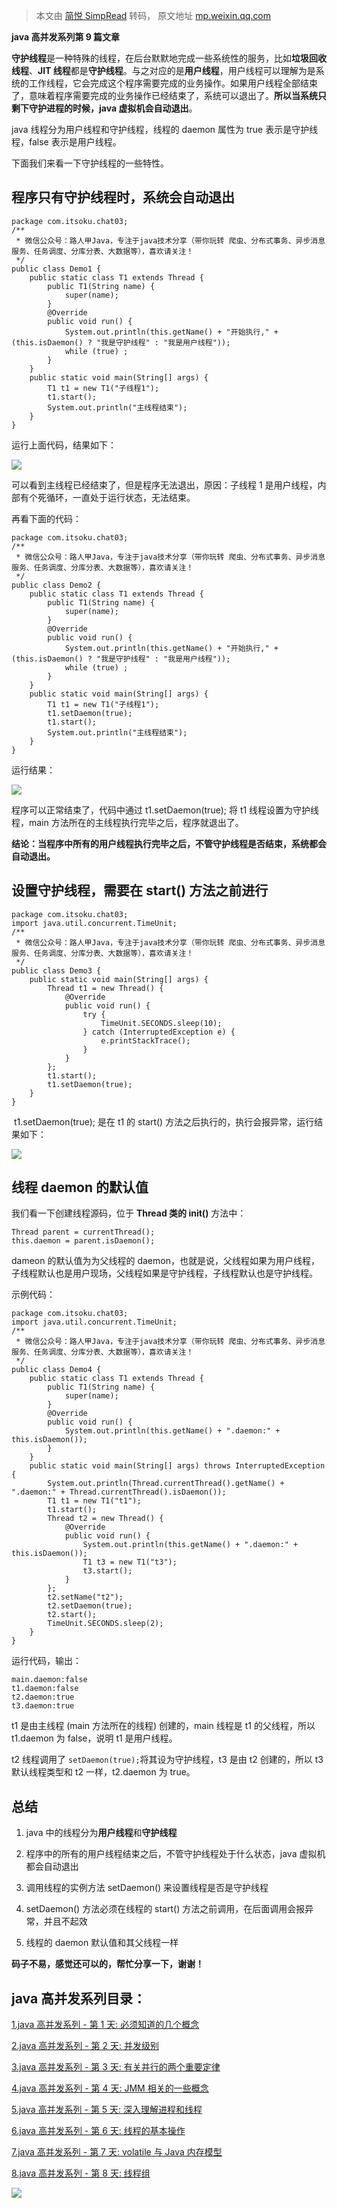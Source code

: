 > 本文由 [简悦 SimpRead](http://ksria.com/simpread/) 转码， 原文地址 [mp.weixin.qq.com](https://mp.weixin.qq.com/s?__biz=MzA5MTkxMDQ4MQ==&mid=2648933102&idx=1&sn=5255e94dc2649003e01bf3d61762c593&chksm=88621ad0bf1593c6905e75a82aaf6e39a0af338362366ce2860ee88c1b800e52f5c6529c089c&token=2041017112&lang=zh_CN&scene=21#wechat_redirect)

**java 高并发系列第 9 篇文章**  

**守护线程**是一种特殊的线程，在后台默默地完成一些系统性的服务，比如**垃圾回收线程**、**JIT 线程**都是**守护线程**。与之对应的是**用户线程**，用户线程可以理解为是系统的工作线程，它会完成这个程序需要完成的业务操作。如果用户线程全部结束了，意味着程序需要完成的业务操作已经结束了，系统可以退出了。**所以当系统只剩下守护进程的时候，java 虚拟机会自动退出**。

java 线程分为用户线程和守护线程，线程的 daemon 属性为 true 表示是守护线程，false 表示是用户线程。

下面我们来看一下守护线程的一些特性。

**程序只有守护线程时，系统会自动退出**
---------------------

```
package com.itsoku.chat03;
/**
 * 微信公众号：路人甲Java，专注于java技术分享（带你玩转 爬虫、分布式事务、异步消息服务、任务调度、分库分表、大数据等），喜欢请关注！
 */
public class Demo1 {
    public static class T1 extends Thread {
        public T1(String name) {
            super(name);
        }
        @Override
        public void run() {
            System.out.println(this.getName() + "开始执行," + (this.isDaemon() ? "我是守护线程" : "我是用户线程"));
            while (true) ;
        }
    }
    public static void main(String[] args) {
        T1 t1 = new T1("子线程1");
        t1.start();
        System.out.println("主线程结束");
    }
}

```

运行上面代码，结果如下：

![](https://mmbiz.qpic.cn/mmbiz_png/xicEJhWlK06CiayhtLZmXe9U0CdqRtzibvFxpQshw4nAjoapKrlE06QBUuibVXCQphGicGvLQBL0OwU42f3Q07VibUOA/640?wx_fmt=png)

可以看到主线程已经结束了，但是程序无法退出，原因：子线程 1 是用户线程，内部有个死循环，一直处于运行状态，无法结束。

再看下面的代码：

```
package com.itsoku.chat03;
/**
 * 微信公众号：路人甲Java，专注于java技术分享（带你玩转 爬虫、分布式事务、异步消息服务、任务调度、分库分表、大数据等），喜欢请关注！
 */
public class Demo2 {
    public static class T1 extends Thread {
        public T1(String name) {
            super(name);
        }
        @Override
        public void run() {
            System.out.println(this.getName() + "开始执行," + (this.isDaemon() ? "我是守护线程" : "我是用户线程"));
            while (true) ;
        }
    }
    public static void main(String[] args) {
        T1 t1 = new T1("子线程1");
        t1.setDaemon(true);
        t1.start();
        System.out.println("主线程结束");
    }
}

```

运行结果：

![](https://mmbiz.qpic.cn/mmbiz_png/xicEJhWlK06CiayhtLZmXe9U0CdqRtzibvFeLQJu2PM94gibGX3ItLSO8fbgRWciaKKLMI5sGpR3hwV9LqqsuCiayxug/640?wx_fmt=png)

程序可以正常结束了，代码中通过 t1.setDaemon(true); 将 t1 线程设置为守护线程，main 方法所在的主线程执行完毕之后，程序就退出了。

**结论：当程序中所有的用户线程执行完毕之后，不管守护线程是否结束，系统都会自动退出。**

**设置守护线程，需要在 start() 方法之前进行**
-----------------------------

```
package com.itsoku.chat03;
import java.util.concurrent.TimeUnit;
/**
 * 微信公众号：路人甲Java，专注于java技术分享（带你玩转 爬虫、分布式事务、异步消息服务、任务调度、分库分表、大数据等），喜欢请关注！
 */
public class Demo3 {
    public static void main(String[] args) {
        Thread t1 = new Thread() {
            @Override
            public void run() {
                try {
                    TimeUnit.SECONDS.sleep(10);
                } catch (InterruptedException e) {
                    e.printStackTrace();
                }
            }
        };
        t1.start();
        t1.setDaemon(true);
    }
}

```

 t1.setDaemon(true); 是在 t1 的 start() 方法之后执行的，执行会报异常，运行结果如下：

![](https://mmbiz.qpic.cn/mmbiz_png/xicEJhWlK06CiayhtLZmXe9U0CdqRtzibvFiaibGo2rURZdkTsO1ePwYwfXEwuEic7pRNpdeT22WBvd04iaj1A75j9dbg/640?wx_fmt=png)

**线程 daemon 的默认值**
------------------

我们看一下创建线程源码，位于 **Thread 类的 init()** 方法中：

```
Thread parent = currentThread();
this.daemon = parent.isDaemon();

```

dameon 的默认值为为父线程的 daemon，也就是说，父线程如果为用户线程，子线程默认也是用户现场，父线程如果是守护线程，子线程默认也是守护线程。

示例代码：

```
package com.itsoku.chat03;
import java.util.concurrent.TimeUnit;
/**
 * 微信公众号：路人甲Java，专注于java技术分享（带你玩转 爬虫、分布式事务、异步消息服务、任务调度、分库分表、大数据等），喜欢请关注！
 */
public class Demo4 {
    public static class T1 extends Thread {
        public T1(String name) {
            super(name);
        }
        @Override
        public void run() {
            System.out.println(this.getName() + ".daemon:" + this.isDaemon());
        }
    }
    public static void main(String[] args) throws InterruptedException {
        System.out.println(Thread.currentThread().getName() + ".daemon:" + Thread.currentThread().isDaemon());
        T1 t1 = new T1("t1");
        t1.start();
        Thread t2 = new Thread() {
            @Override
            public void run() {
                System.out.println(this.getName() + ".daemon:" + this.isDaemon());
                T1 t3 = new T1("t3");
                t3.start();
            }
        };
        t2.setName("t2");
        t2.setDaemon(true);
        t2.start();
        TimeUnit.SECONDS.sleep(2);
    }
}

```

运行代码，输出：

```
main.daemon:false
t1.daemon:false
t2.daemon:true
t3.daemon:true

```

t1 是由主线程 (main 方法所在的线程) 创建的，main 线程是 t1 的父线程，所以 t1.daemon 为 false，说明 t1 是用户线程。

t2 线程调用了 `setDaemon(true);`将其设为守护线程，t3 是由 t2 创建的，所以 t3 默认线程类型和 t2 一样，t2.daemon 为 true。

**总结**
------

1.  java 中的线程分为**用户线程**和**守护线程**
    
2.  程序中的所有的用户线程结束之后，不管守护线程处于什么状态，java 虚拟机都会自动退出
    
3.  调用线程的实例方法 setDaemon() 来设置线程是否是守护线程
    
4.  setDaemon() 方法必须在线程的 start() 方法之前调用，在后面调用会报异常，并且不起效
    
5.  线程的 daemon 默认值和其父线程一样
    

**码子不易，感觉还可以的，帮忙分享一下，谢谢！**

**java 高并发系列目录：**
-----------------

[1.java 高并发系列 - 第 1 天: 必须知道的几个概念](http://mp.weixin.qq.com/s?__biz=MzA5MTkxMDQ4MQ==&mid=2648933019&idx=1&sn=3455877c451de9c61f8391ffdc1eb01d&chksm=88621aa5bf1593b377e2f090bf37c87ba60081fb782b2371b5f875e4a6cadc3f92ff6d747e32&scene=21#wechat_redirect)

[2.java 高并发系列 - 第 2 天: 并发级别](http://mp.weixin.qq.com/s?__biz=MzA5MTkxMDQ4MQ==&mid=2648933024&idx=1&sn=969bfa5e2c3708e04adaf6401503c187&chksm=88621a9ebf1593886dd3f0f5923b6f929eade0b43204b98a8d0622a5f542deff4f6a633a13c8&scene=21#wechat_redirect)

[3.java 高并发系列 - 第 3 天: 有关并行的两个重要定律](http://mp.weixin.qq.com/s?__biz=MzA5MTkxMDQ4MQ==&mid=2648933041&idx=1&sn=82af7c702f737782118a9141858117d1&chksm=88621a8fbf159399be1d4834f6f845fa530b94a4ca7c0eaa61de508f725ad0fab74b074d73be&scene=21#wechat_redirect)

[4.java 高并发系列 - 第 4 天: JMM 相关的一些概念](http://mp.weixin.qq.com/s?__biz=MzA5MTkxMDQ4MQ==&mid=2648933050&idx=1&sn=497c4de99086f95bed11a4317a51e6a6&chksm=88621a84bf159392c9e3e243355313c397e0658df6b88769cdd182cb5d39b6f25686c86beffc&scene=21#wechat_redirect)

[5.java 高并发系列 - 第 5 天: 深入理解进程和线程](http://mp.weixin.qq.com/s?__biz=MzA5MTkxMDQ4MQ==&mid=2648933069&idx=1&sn=82105bb5b759ec8b1f3a69062a22dada&chksm=88621af3bf1593e5ece7c1da3df3b4be575271a2eaca31c784591ed0497252caa1f6a6ec0545&scene=21#wechat_redirect)

[6.java 高并发系列 - 第 6 天: 线程的基本操作](http://mp.weixin.qq.com/s?__biz=MzA5MTkxMDQ4MQ==&mid=2648933082&idx=1&sn=e940c4f94a8c1527b6107930eefdcd00&chksm=88621ae4bf1593f270991e6f6bac5769ea850fa02f11552d1aa91725f4512d4f1ff8f18fcdf3&scene=21#wechat_redirect)

[7.java 高并发系列 - 第 7 天: volatile 与 Java 内存模型](http://mp.weixin.qq.com/s?__biz=MzA5MTkxMDQ4MQ==&mid=2648933088&idx=1&sn=f1d666dd799664b1989c77441b9d12c5&chksm=88621adebf1593c83501ac33d6a0e0de075f2b2e30caf986cf276cbb1c8dff0eac2a0a648b1d&scene=21#wechat_redirect)

[8.java 高并发系列 - 第 8 天: 线程组](http://mp.weixin.qq.com/s?__biz=MzA5MTkxMDQ4MQ==&mid=2648933088&idx=1&sn=f1d666dd799664b1989c77441b9d12c5&chksm=88621adebf1593c83501ac33d6a0e0de075f2b2e30caf986cf276cbb1c8dff0eac2a0a648b1d&scene=21#wechat_redirect)

![](https://mmbiz.qpic.cn/mmbiz_jpg/xicEJhWlK06B0V4c4HlyWomib6HajyYNozC1P22h3Z478Y16Qx0h3Lu2sibfiawU2wR2pQianBYXmj0kInB31Rjoia3Q/640?wx_fmt=jpeg)